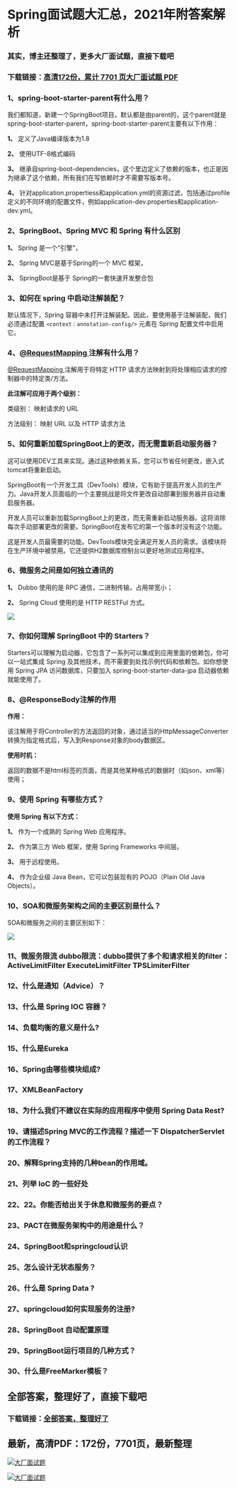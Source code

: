 # Spring面试题大汇总，2021年附答案解析

### 其实，博主还整理了，更多大厂面试题，直接下载吧

### 下载链接：[高清172份，累计 7701 页大厂面试题  PDF](https://github.com/souyunku/DevBooks/blob/master/docs/index.md)



### 1、spring-boot-starter-parent有什么用？

我们都知道，新建一个SpringBoot项目，默认都是由parent的，这个parent就是spring-boot-starter-parent，spring-boot-starter-parent主要有以下作用：

**1、** 定义了Java编译版本为1.8

**2、** 使用UTF-8格式编码

**3、** 继承自spring-boot-dependencies，这个里边定义了依赖的版本，也正是因为继承了这个依赖，所有我们在写依赖时才不需要写版本号。

**4、** 针对application.propertiess和application.yml的资源过滤，包括通过profile定义的不同环境的配置文件，例如application-dev.properties和application-dev.yml。


### 2、SpringBoot、Spring MVC 和 Spring 有什么区别

**1、** Spring 是一个“引擎”，

**2、** Spring MVC是基于Spring的一个 MVC 框架，

**3、** SpringBoot是基于 Spring的一套快速开发整合包


### 3、如何在 spring 中启动注解装配？

默认情况下，Spring 容器中未打开注解装配。因此，要使用基于注解装配，我们必须通过配置 `<context：annotation-config/>` 元素在 Spring 配置文件中启用它。


### 4、[@RequestMapping ](/RequestMapping ) 注解有什么用？

[@RequestMapping ](/RequestMapping ) 注解用于将特定 HTTP 请求方法映射到将处理相应请求的控制器中的特定类/方法。

**此注解可应用于两个级别：**

类级别： 映射请求的 URL

方法级别： 映射 URL 以及 HTTP 请求方法


### 5、如何重新加载SpringBoot上的更改，而无需重新启动服务器？

这可以使用DEV工具来实现。通过这种依赖关系，您可以节省任何更改，嵌入式tomcat将重新启动。

SpringBoot有一个开发工具（DevTools）模块，它有助于提高开发人员的生产力。Java开发人员面临的一个主要挑战是将文件更改自动部署到服务器并自动重启服务器。

开发人员可以重新加载SpringBoot上的更改，而无需重新启动服务器。这将消除每次手动部署更改的需要。SpringBoot在发布它的第一个版本时没有这个功能。

这是开发人员最需要的功能。DevTools模块完全满足开发人员的需求。该模块将在生产环境中被禁用。它还提供H2数据库控制台以更好地测试应用程序。


### 6、微服务之间是如何独⽴通讯的

**1、** Dubbo 使⽤的是 RPC 通信，⼆进制传输，占⽤带宽⼩；

**2、** Spring Cloud 使⽤的是 HTTP RESTFul ⽅式。

![](https://gitee.com/souyunkutech/souyunku-home/raw/master/images/souyunku-web/2020/5/2/01/44/45_2.png#alt=45%5C_2.png)


### 7、你如何理解 SpringBoot 中的 Starters？

Starters可以理解为启动器，它包含了一系列可以集成到应用里面的依赖包，你可以一站式集成 Spring 及其他技术，而不需要到处找示例代码和依赖包。如你想使用 Spring JPA 访问数据库，只要加入 spring-boot-starter-data-jpa 启动器依赖就能使用了。


### 8、@ResponseBody注解的作用

**作用：**

该注解用于将Controller的方法返回的对象，通过适当的HttpMessageConverter转换为指定格式后，写入到Response对象的body数据区。

**使用时机：**

返回的数据不是html标签的页面，而是其他某种格式的数据时（如json、xml等）使用；


### 9、使用 Spring 有哪些方式？

**使用 Spring 有以下方式：**

**1、** 作为一个成熟的 Spring Web 应用程序。

**2、** 作为第三方 Web 框架，使用 Spring Frameworks 中间层。

**3、** 用于远程使用。

**4、** 作为企业级 Java Bean，它可以包装现有的 POJO（Plain Old Java Objects）。


### 10、SOA和微服务架构之间的主要区别是什么？

SOA和微服务之间的主要区别如下：

![](https://gitee.com/souyunkutech/souyunku-home/raw/master/images/souyunku-web/2019/08/0816/01/img_8.png#alt=img%5C_8.png)


### 11、微服务限流 dubbo限流：dubbo提供了多个和请求相关的filter：ActiveLimitFilter ExecuteLimitFilter TPSLimiterFilter
### 12、什么是通知（Advice）？
### 13、什么是 Spring IOC 容器？
### 14、负载均衡的意义是什么?
### 15、什么是Eureka
### 16、Spring由哪些模块组成?
### 17、XMLBeanFactory
### 18、为什么我们不建议在实际的应用程序中使用 Spring Data Rest?
### 19、请描述Spring MVC的工作流程？描述一下 DispatcherServlet 的工作流程？
### 20、解释Spring支持的几种bean的作用域。
### 21、列举 IoC 的一些好处
### 22、22。你能否给出关于休息和微服务的要点？
### 23、PACT在微服务架构中的用途是什么？
### 24、SpringBoot和springcloud认识
### 25、怎么设计无状态服务？
### 26、什么是 Spring Data ?
### 27、springcloud如何实现服务的注册?
### 28、SpringBoot 自动配置原理
### 29、SpringBoot运行项目的几种方式？
### 30、什么是FreeMarker模板？




## 全部答案，整理好了，直接下载吧

### 下载链接：[全部答案，整理好了](https://www.souyunku.com/wp-content/uploads/weixin/githup-weixin-2.png)




## 最新，高清PDF：172份，7701页，最新整理

[![大厂面试题](https://www.souyunku.com/wp-content/uploads/weixin/mst.png "架构师专栏")](https://www.souyunku.com/wp-content/uploads/weixin/githup-weixin.png "架构师专栏")

[![大厂面试题](https://www.souyunku.com/wp-content/uploads/weixin/githup-weixin.png "架构师专栏")](https://www.souyunku.com/wp-content/uploads/weixin/githup-weixin.png "架构师专栏")
